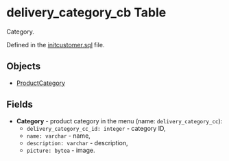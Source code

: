 # delivery_category_cb Table 

Category.

Defined in the [initcustomer.sql](../../dbinit/initcustomer.sql) file.

## Objects

- [ProductCategory](https://github.com/alexeysp11/workflow-lib/blob/main/docs/Models/Business/Products/ProductCategory.md)

## Fields 

- **Category** - product category in the menu (name: `delivery_category_cc`):
     - `delivery_category_cc_id: integer` - category ID,
     - `name: varchar` - name,
     - `description: varchar` - description,
     - `picture: bytea` - image.

